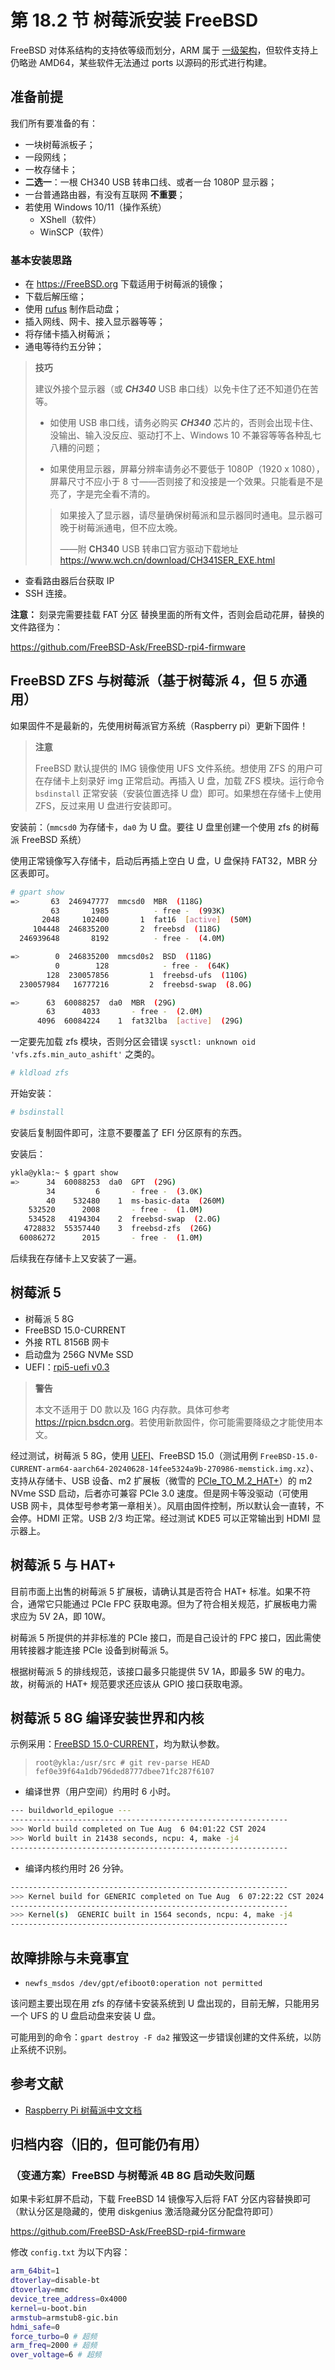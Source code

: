 # 第 18.2 节 树莓派安装 FreeBSD

FreeBSD 对体系结构的支持依等级而划分，ARM 属于 [一级架构](https://www.freebsd.org/platforms/)，但软件支持上仍略逊 AMD64，某些软件无法通过 ports 以源码的形式进行构建。


## 准备前提

我们所有要准备的有：

- 一块树莓派板子；
- 一段网线；
- 一枚存储卡；
- **二选一**：一根 CH340 USB 转串口线、或者一台 1080P 显示器；
- 一台普通路由器，有没有互联网 **不重要**；
- 若使用 Windows 10/11（操作系统）
  - XShell（软件）
  - WinSCP（软件）

### 基本安装思路

- 在 <https://FreeBSD.org> 下载适用于树莓派的镜像；
- 下载后解压缩；
- 使用 [rufus](https://rufus.ie/zh/) 制作启动盘；
- 插入网线、网卡、接入显示器等等；
- 将存储卡插入树莓派；
- 通电等待约五分钟；

>**技巧**
>
>建议外接个显示器（或 ***CH340*** USB 串口线）以免卡住了还不知道仍在苦等。
>
>- 如使用 USB 串口线，请务必购买 ***CH340*** 芯片的，否则会出现卡住、没输出、输入没反应、驱动打不上、Windows 10 不兼容等等各种乱七八糟的问题；
>
>- 如果使用显示器，屏幕分辨率请务必不要低于 1080P（1920 x 1080），屏幕尺寸不应小于 8 寸——否则接了和没接是一个效果。只能看是不是亮了，字是完全看不清的。
>
>>如果接入了显示器，请尽量确保树莓派和显示器同时通电。显示器可晚于树莓派通电，但不应太晚。
>>
>>——附 **CH340** USB 转串口官方驱动下载地址 <https://www.wch.cn/download/CH341SER_EXE.html>

- 查看路由器后台获取 IP
- SSH 连接。


**注意：** 刻录完需要挂载 FAT 分区 替换里面的所有文件，否则会启动花屏，替换的文件路径为：

<https://github.com/FreeBSD-Ask/FreeBSD-rpi4-firmware>

## FreeBSD ZFS 与树莓派（基于树莓派 4，但 5 亦通用）

如果固件不是最新的，先使用树莓派官方系统（Raspberry pi）更新下固件！

> **注意**
>
> FreeBSD 默认提供的 IMG 镜像使用 UFS 文件系统。想使用 ZFS 的用户可在存储卡上刻录好 img 正常启动。再插入 U 盘，加载 ZFS 模块。运行命令 `bsdinstall` 正常安装（安装位置选择 U 盘）即可。如果想在存储卡上使用 ZFS，反过来用 U 盘进行安装即可。

安装前：（`mmcsd0` 为存储卡，`da0` 为 U 盘。要往 U 盘里创建一个使用 zfs 的树莓派 FreeBSD 系统）

使用正常镜像写入存储卡，启动后再插上空白 U 盘，U 盘保持 FAT32，MBR 分区表即可。

```sh
# gpart show
=>       63  246947777  mmcsd0  MBR  (118G)
         63       1985          - free -  (993K)
       2048     102400       1  fat16  [active]  (50M)
     104448  246835200       2  freebsd  (118G)
  246939648       8192          - free -  (4.0M)

=>        0  246835200  mmcsd0s2  BSD  (118G)
          0        128            - free -  (64K)
        128  230057856         1  freebsd-ufs  (110G)
  230057984   16777216         2  freebsd-swap  (8.0G)

=>      63  60088257  da0  MBR  (29G)
        63      4033       - free -  (2.0M)
      4096  60084224    1  fat32lba  [active]  (29G)
```

一定要先加载 zfs 模块，否则分区会错误 `sysctl: unknown oid 'vfs.zfs.min_auto_ashift'` 之类的。

```sh
# kldload zfs
```

开始安装：

```sh
# bsdinstall
```

安装后复制固件即可，注意不要覆盖了 EFI 分区原有的东西。

安装后：

```sh
ykla@ykla:~ $ gpart show
=>      34  60088253  da0  GPT  (29G)
        34         6       - free -  (3.0K)
        40    532480    1  ms-basic-data  (260M)
    532520      2008       - free -  (1.0M)
    534528   4194304    2  freebsd-swap  (2.0G)
   4728832  55357440    3  freebsd-zfs  (26G)
  60086272      2015       - free -  (1.0M)
```

后续我在存储卡上又安装了一遍。

## 树莓派 5

- 树莓派 5 8G
- FreeBSD 15.0-CURRENT
- 外接 RTL 8156B 网卡
- 启动盘为 256G NVMe SSD
- UEFI：[rpi5-uefi v0.3](https://github.com/worproject/rpi5-uefi)



>**警告**
>
>本文不适用于 D0 款以及 16G 内存款。具体可参考 <https://rpicn.bsdcn.org>。若使用新款固件，你可能需要降级之才能使用本文。

经过测试，树莓派 5 8G，使用 [UEFI](https://github.com/worproject/rpi5-uefi)、FreeBSD 15.0（测试用例 `FreeBSD-15.0-CURRENT-arm64-aarch64-20240628-14fee5324a9b-270986-memstick.img.xz`）、支持从存储卡、USB 设备、m2 扩展板（微雪的 [PCIe_TO_M.2_HAT+](https://www.waveshare.net/wiki/PCIe_TO_M.2_HAT+)）的 m2 NVme SSD 启动，后者亦可兼容 PCIe 3.0 速度。但是网卡等没驱动（可使用 USB 网卡，具体型号参考第一章相关）。风扇由固件控制，所以默认会一直转，不会停。HDMI 正常。USB 2/3 均正常。经过测试 KDE5 可以正常输出到 HDMI 显示器上。


## 树莓派 5 与 HAT+

目前市面上出售的树莓派 5 扩展板，请确认其是否符合 HAT+ 标准。如果不符合，通常它只能通过 PCIe FPC 获取电源。但为了符合相关规范，扩展板电力需求应为 5V 2A，即 10W。

树莓派 5 所提供的并非标准的 PCIe 接口，而是自己设计的 FPC 接口，因此需使用转接器才能连接 PCIe 设备到树莓派 5。

根据树莓派 5 的排线规范，该接口最多只能提供 5V 1A，即最多 5W 的电力。故，树莓派的 HAT+ 规范要求还应该从 GPIO 接口获取电源。

## 树莓派 5 8G 编译安装世界和内核

示例采用：[FreeBSD 15.0-CURRENT](https://cgit.freebsd.org/src/commit/?id=fef0e39f64a1db796ded8777dbee71fc287f6107)，均为默认参数。

>```
>root@ykla:/usr/src # git rev-parse HEAD
>fef0e39f64a1db796ded8777dbee71fc287f6107
>```

- 编译世界（用户空间）约用时 6 小时。

```sh
--- buildworld_epilogue ---
--------------------------------------------------------------
>>> World build completed on Tue Aug  6 04:01:22 CST 2024
>>> World built in 21438 seconds, ncpu: 4, make -j4
--------------------------------------------------------------
```

- 编译内核约用时 26 分钟。

```sh
--------------------------------------------------------------
>>> Kernel build for GENERIC completed on Tue Aug  6 07:22:22 CST 2024
--------------------------------------------------------------
>>> Kernel(s)  GENERIC built in 1564 seconds, ncpu: 4, make -j4
--------------------------------------------------------------
```

## 故障排除与未竟事宜

- `newfs_msdos /dev/gpt/efiboot0:operation not permitted`

该问题主要出现在用 zfs  的存储卡安装系统到 U 盘出现的，目前无解，只能用另一个 UFS 的 U 盘启动盘来安装 U 盘。

可能用到的命令：`gpart destroy -F da2` 摧毁这一步错误创建的文件系统，以防止系统不识别。

## 参考文献

- [Raspberry Pi 树莓派中文文档](https://rpicn.bsdcn.org)

## 归档内容（旧的，但可能仍有用）

### （变通方案）FreeBSD 与树莓派 4B 8G 启动失败问题

如果卡彩虹屏不启动，下载 FreeBSD 14 镜像写入后将 FAT 分区内容替换即可（默认分区是隐藏的，使用 diskgenius 激活隐藏分区分配盘符即可）

<https://github.com/FreeBSD-Ask/FreeBSD-rpi4-firmware>

修改 `config.txt` 为以下内容：

```sh
arm_64bit=1
dtoverlay=disable-bt
dtoverlay=mmc
device_tree_address=0x4000
kernel=u-boot.bin
armstub=armstub8-gic.bin
hdmi_safe=0
force_turbo=0 # 超频
arm_freq=2000 # 超频
over_voltage=6 # 超频
```
